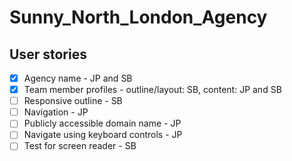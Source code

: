 # Sunny_North_London_Agency

## User stories

- [x] Agency name - JP and SB
- [x] Team member profiles - outline/layout: SB, content: JP and SB
- [ ] Responsive outline - SB
- [ ] Navigation - JP
- [ ] Publicly accessible domain name - JP
- [ ] Navigate using keyboard controls - JP
- [ ] Test for screen reader - SB

